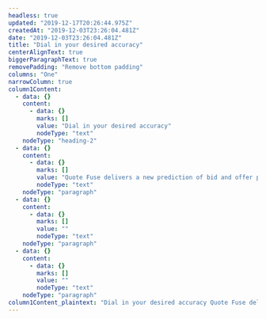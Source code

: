 ```yaml
---
headless: true
updated: "2019-12-17T20:26:44.975Z"
createdAt: "2019-12-03T23:26:04.481Z"
date: "2019-12-03T23:26:04.481Z"
title: "Dial in your desired accuracy"
centerAlignText: true
biggerParagraphText: true
removePadding: "Remove bottom padding"
columns: "One"
narrowColumn: true
column1Content:
  - data: {}
    content:
      - data: {}
        marks: []
        value: "Dial in your desired accuracy"
        nodeType: "text"
    nodeType: "heading-2"
  - data: {}
    content:
      - data: {}
        marks: []
        value: "Quote Fuse delivers a new prediction of bid and offer price stability on every real-time quote event. Specifically, the prediction is a pair of probability values – one for the bid and one for the offer. Each value is the probability that the price will change in less than 50 milliseconds. You select the right probability thresholds upon which to act."
        nodeType: "text"
    nodeType: "paragraph"
  - data: {}
    content:
      - data: {}
        marks: []
        value: ""
        nodeType: "text"
    nodeType: "paragraph"
  - data: {}
    content:
      - data: {}
        marks: []
        value: ""
        nodeType: "text"
    nodeType: "paragraph"
column1Content_plaintext: "Dial in your desired accuracy Quote Fuse delivers a new prediction of bid and offer price stability on every real-time quote event. Specifically, the prediction is a pair of probability values – one for the bid and one for the offer. Each value is the probability that the price will change in less than 50 milliseconds. You select the right probability thresholds upon which to act. "
---
```

